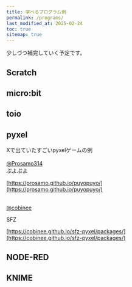 ```yaml
---
title: 学べるプログラム例
permalink: /programs/
last_modified_at: 2025-02-24
toc: true
sitemap: true
---
```


少しづつ補完していく予定です。

## Scratch

## micro:bit

## toio

## pyxel

Xで出ていたすごいpyxelゲームの例<br>
<br>
[@Prosamo314](https://x.com/Prosamo314) <br>
ぷよぷよ<br>

[https://prosamo.github.io/puyopuyo/](https://prosamo.github.io/puyopuyo/) <br>
<br>

[@cobinee](https://x.com/cobinee) <br>

SFZ <br>

[https://cobinee.github.io/sfz-pyxel/packages/](https://cobinee.github.io/sfz-pyxel/packages/)


## NODE-RED

## KNIME
